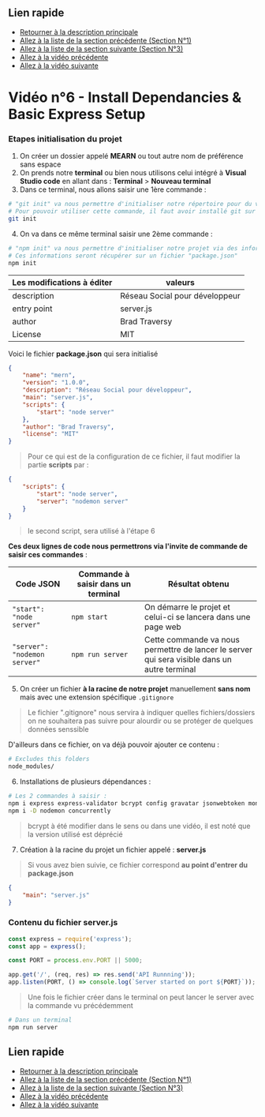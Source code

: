 ## Lien rapide

-   [Retourner à la description principale](../../README.md)
-   [Allez à la liste de la section précédente (Section N°1)](../section_1/section_1.md)
-   [Allez à la liste de la section suivante (Section N°3)](../section_2/section_2.md)
-   [Allez à la vidéo précédente](./video_5.md)
-   [Allez à la vidéo suivante](./video_7.md)

# Vidéo n°6 - Install Dependancies & Basic Express Setup

### Etapes initialisation du projet

1. On créer un dossier appelé **MEARN** ou tout autre nom de préférence sans espace
2. On prends notre **terminal** ou bien nous utilisons celui intégré à **Visual Studio code** en allant dans : **Terminal** > **Nouveau terminal**
3. Dans ce terminal, nous allons saisir une 1ère commande :

```sh
# "git init" va nous permettre d'initialiser notre répertoire pour du versioning
# Pour pouvoir utiliser cette commande, il faut avoir installé git sur son ordinateur
git init
```

4. On va dans ce même terminal saisir une 2ème commande :

```sh
# "npm init" va nous permettre d'initialiser notre projet via des informations que l'on va saisir
# Ces informations seront récupérer sur un fichier "package.json"
npm init
```

| Les modifications à éditer | valeurs                        |
| -------------------------- | ------------------------------ |
| description                | Réseau Social pour développeur |
| entry point                | server.js                      |
| author                     | Brad Traversy                  |
| License                    | MIT                            |

Voici le fichier **package.json** qui sera initialisé

```json
{
	"name": "mern",
	"version": "1.0.0",
	"description": "Réseau Social pour développeur",
	"main": "server.js",
	"scripts": {
		"start": "node server"
	},
	"author": "Brad Traversy",
	"license": "MIT"
}
```

> Pour ce qui est de la configuration de ce fichier, il faut modifier la partie **scripts** par :

```json
{
	"scripts": {
		"start": "node server",
		"server": "nodemon server"
	}
}
```

> le second script, sera utilisé à l'étape 6

**Ces deux lignes de code nous permettrons via l'invite de commande de saisir ces commandes** :

| Code JSON                    | Commande à saisir dans un terminal | Résultat obtenu                                                                              |
| ---------------------------- | ---------------------------------- | -------------------------------------------------------------------------------------------- |
| `"start": "node server"`     | `npm start`                        | On démarre le projet et celui-ci se lancera dans une page web                                |
| `"server": "nodemon server"` | `npm run server`                   | Cette commande va nous permettre de lancer le server qui sera visible dans un autre terminal |

5. On créer un fichier **à la racine de notre projet** manuellement **sans nom** mais avec une extension spécifique `.gitignore`

> Le fichier ".gitignore" nous servira à indiquer quelles fichiers/dossiers
> on ne souhaitera pas suivre pour alourdir ou se protéger de quelques données senssible

D'ailleurs dans ce fichier, on va déjà pouvoir ajouter ce contenu :

```sh
# Excludes this folders
node_modules/
```

6. Installations de plusieurs dépendances :

```sh
# Les 2 commandes à saisir :
npm i express express-validator bcrypt config gravatar jsonwebtoken mongoose request
npm i -D nodemon concurrently
```

> bcrypt à été modifier dans le sens ou dans une vidéo, il est noté que la version utilisé est déprécié

7. Création à la racine du projet un fichier appelé : **server.js**

> Si vous avez bien suivie, ce fichier correspond **au point d'entrer du package.json**

```json
{
	"main": "server.js"
}
```

### Contenu du fichier server.js

```js
const express = require('express');
const app = express();

const PORT = process.env.PORT || 5000;

app.get('/', (req, res) => res.send('API Runnning'));
app.listen(PORT, () => console.log(`Server started on port ${PORT}`));
```

> Une fois le fichier créer dans le terminal on peut lancer le server avec la commande vu précédemment

```sh
# Dans un terminal
npm run server
```

## Lien rapide

-   [Retourner à la description principale](../../README.md)
-   [Allez à la liste de la section précédente (Section N°1)](../section_1/section_1.md)
-   [Allez à la liste de la section suivante (Section N°3)](../section_2/section_2.md)
-   [Allez à la vidéo précédente](./video_5.md)
-   [Allez à la vidéo suivante](./video_7.md)
